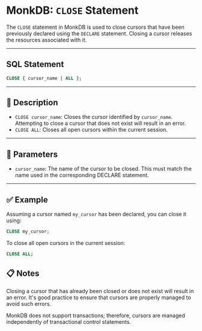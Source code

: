 # MonkDB: `CLOSE` Statement

The `CLOSE` statement in MonkDB is used to close cursors that have been previously declared using the `DECLARE` statement. Closing a cursor releases the resources associated with it.

---

## SQL Statement

```sql
CLOSE { cursor_name | ALL };
```

---

## 🚀 Description

- `CLOSE cursor_name`: Closes the cursor identified by `cursor_name`. Attempting to close a cursor that does not exist will result in an error.​
- `CLOSE ALL`: Closes all open cursors within the current session.

---

## 🔧 Parameters

- `cursor_name`: The name of the cursor to be closed. This must match the name used in the corresponding DECLARE statement.

--- 

## ✅ Example

Assuming a cursor named `my_cursor` has been declared, you can close it using:​

```sql
CLOSE my_cursor;
```

To close all open cursors in the current session:​

```sql
CLOSE ALL;
```

## 📋 Notes

Closing a cursor that has already been closed or does not exist will result in an error. It's good practice to ensure that cursors are properly managed to avoid such errors.​

MonkDB does not support transactions; therefore, cursors are managed independently of transactional control statements.
